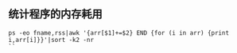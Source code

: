 
## 统计程序的内存耗用
```shell
ps -eo fname,rss|awk '{arr[$1]+=$2} END {for (i in arr) {print i,arr[i]}}'|sort -k2 -nr
``